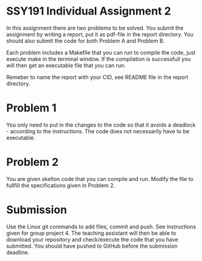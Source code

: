 # SSY191 Individual Assignment 2

In this assignment there are two problems to be solved. You submit the assignment by writing a report, put it as pdf-file in the report directory. You should also submit the code for both Problem A and Problem B.

Each problem includes a Makefile that you can run to compile the code, just execute make in the terminal window. If the compilation is successfull you will then get an executable file that you can run.

Remeber to name the report with your CID, see README file in the report directory.

# Problem 1
You only need to put in the changes to the code so that it avoids a deadlock - according to the instructions. The code does not necessarily have to be executable. 

# Problem 2
You are given skelton code that you can compile and run. Modify the file to fullfill the specifications given in Problem 2.

# Submission
Use the Linux git commands to add files, commit and push. See instructions given for group project 4. The teaching assistant will then be able to download your repository and check/execute the code that you have submitted. You should have pushed to GitHub before the submission deadline.
